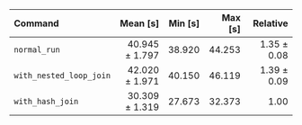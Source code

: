 | Command | Mean [s] | Min [s] | Max [s] | Relative |
|:---|---:|---:|---:|---:|
| `normal_run` | 40.945 ± 1.797 | 38.920 | 44.253 | 1.35 ± 0.08 |
| `with_nested_loop_join` | 42.020 ± 1.971 | 40.150 | 46.119 | 1.39 ± 0.09 |
| `with_hash_join` | 30.309 ± 1.319 | 27.673 | 32.373 | 1.00 |
